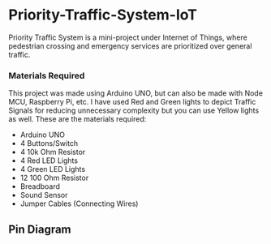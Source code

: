 # Priority-Traffic-System-IoT
Priority Traffic System is a mini-project under Internet of Things, where pedestrian crossing and emergency services are prioritized over general traffic.

### Materials Required
This project was made using Arduino UNO, but can also be made with Node MCU, Raspberry Pi, etc. I have used Red and Green lights to depict Traffic Signals for reducing unnecessary complexity but you can use Yellow lights as well. These are the materials required:
- Arduino UNO
- 4 Buttons/Switch
- 4 10k Ohm Resistor
- 4 Red LED Lights
- 4 Green LED Lights
- 12 100 Ohm Resistor 
- Breadboard
- Sound Sensor
- Jumper Cables (Connecting Wires)

## Pin Diagram

